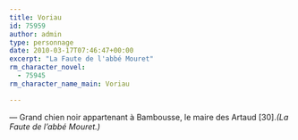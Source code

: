 ```yaml
---
title: Voriau
id: 75959
author: admin
type: personnage
date: 2010-03-17T07:46:47+00:00
excerpt: "La Faute de l'abbé Mouret"
rm_character_novel:
  - 75945
rm_character_name_main: Voriau

---
```

— Grand chien noir appartenant à Bambousse, le maire des Artaud [30]._(La Faute de l&rsquo;abbé Mouret.)_